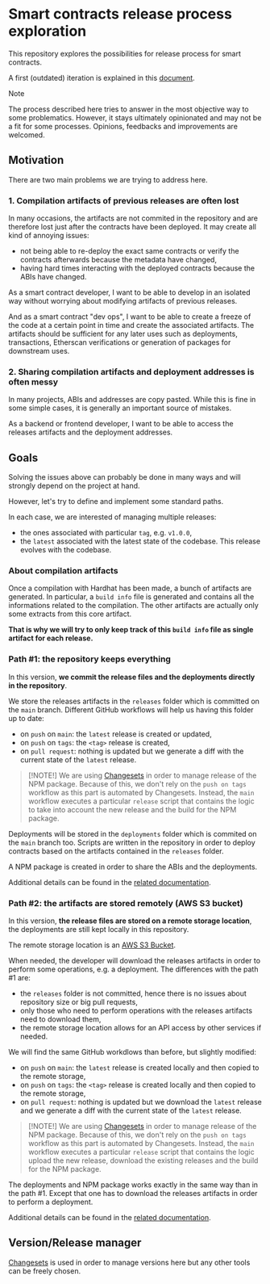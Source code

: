 # Smart contracts release process exploration

This repository explores the possibilities for release process for smart contracts.

A first (outdated) iteration is explained in this [document](README-v1.md).

> [!NOTE]
> The process described here tries to answer in the most objective way to some problematics. However, it stays ultimately opinionated and may not be a fit for some processes. Opinions, feedbacks and improvements are welcomed.

## Motivation

There are two main problems we are trying to address here.

### 1. Compilation artifacts of previous releases are often lost

In many occasions, the artifacts are not commited in the repository and are therefore lost just after the contracts have been deployed. It may create all kind of annoying issues:

- not being able to re-deploy the exact same contracts or verify the contracts afterwards because the metadata have changed,
- having hard times interacting with the deployed contracts because the ABIs have changed.

As a smart contract developer, I want to be able to develop in an isolated way without worrying about modifying artifacts of previous releases.

And as a smart contract "dev ops", I want to be able to create a freeze of the code at a certain point in time and create the associated artifacts. The artifacts should be sufficient for any later uses such as deployments, transactions, Etherscan verifications or generation of packages for downstream uses.

### 2. Sharing compilation artifacts and deployment addresses is often messy

In many projects, ABIs and addresses are copy pasted. While this is fine in some simple cases, it is generally an important source of mistakes.

As a backend or frontend developer, I want to be able to access the releases artifacts and the deployment addresses.

## Goals

Solving the issues above can probably be done in many ways and will strongly depend on the project at hand.

However, let's try to define and implement some standard paths.

In each case, we are interested of managing multiple releases:

- the ones associated with particular `tag`, e.g. `v1.0.0`,
- the `latest` associated with the latest state of the codebase. This release evolves with the codebase.

### About compilation artifacts

Once a compilation with Hardhat has been made, a bunch of artifacts are generated. In particular, a `build info` file is generated and contains all the informations related to the compilation. The other artifacts are actually only some extracts from this core artifact.

**That is why we will try to only keep track of this `build info` file as single artifact for each release.**

### Path #1: the repository keeps everything

In this version, **we commit the release files and the deployments directly in the repository**.

We store the releases artifacts in the `releases` folder which is committed on the `main` branch. Different GitHub workflows will help us having this folder up to date:

- on `push` on `main`: the `latest` release is created or updated,
- on `push` on `tags`: the `<tag>` release is created,
- on `pull request`: nothing is updated but we generate a diff with the current state of the `latest` release.

> [!NOTE!] We are using [Changesets](https://github.com/changesets/changesets) in order to manage release of the NPM package.
> Because of this, we don't rely on the `push on tags` workflow as this part is automated by Changesets.
> Instead, the `main` workflow executes a particular `release` script that contains the logic to take into account the new release and the build for the NPM package.

Deployments will be stored in the `deployments` folder which is commited on the `main` branch too. Scripts are written in the repository in order to deploy contracts based on the artifacts contained in the `releases` folder.

A NPM package is created in order to share the ABIs and the deployments.

Additional details can be found in the [related documentation](documentation/repository-keeps-everything.md).

### Path #2: the artifacts are stored remotely (AWS S3 bucket)

In this version, **the release files are stored on a remote storage location**, the deployments are still kept locally in this repository.

The remote storage location is an [AWS S3 Bucket](https://aws.amazon.com/pm/serv-s3).

When needed, the developer will download the releases artifacts in order to perform some operations, e.g. a deployment. The differences with the path #1 are:

- the `releases` folder is not committed, hence there is no issues about repository size or big pull requests,
- only those who need to perform operations with the releases artifacts need to download them,
- the remote storage location allows for an API access by other services if needed.

We will find the same GitHub workdlows than before, but slightly modified:

- on `push` on `main`: the `latest` release is created locally and then copied to the remote storage,
- on `push` on `tags`: the `<tag>` release is created locally and then copied to the remote storage,
- on `pull request`: nothing is updated but we download the `latest` release and we generate a diff with the current state of the `latest` release.

> [!NOTE!] We are using [Changesets](https://github.com/changesets/changesets) in order to manage release of the NPM package.
> Because of this, we don't rely on the `push on tags` workflow as this part is automated by Changesets.
> Instead, the `main` workflow executes a particular `release` script that contains the logic upload the new release, download the existing releases and the build for the NPM package.

The deployments and NPM package works exactly in the same way than in the path #1. Except that one has to download the releases artifacts in order to perform a deployment.

Additional details can be found in the [related documentation](documentation/remote-storage-location.md).

## Version/Release manager

[Changesets](https://github.com/changesets/changesets) is used in order to manage versions here but any other tools can be freely chosen.
